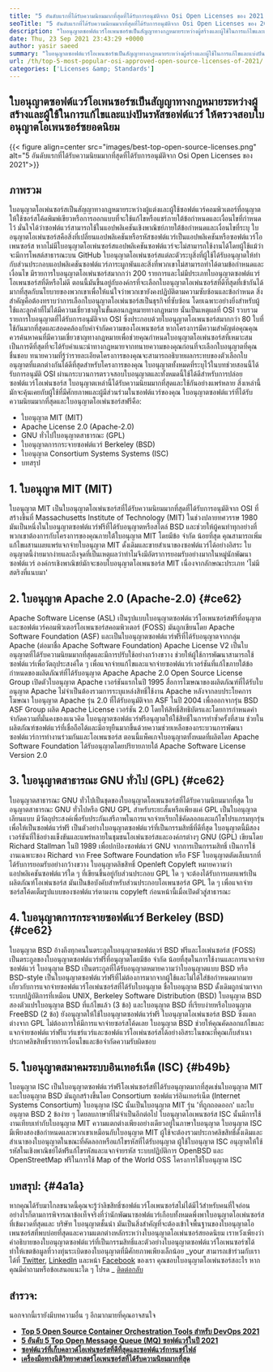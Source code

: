 ```yaml
---
title: "5 อันดับแรกที่ได้รับความนิยมมากที่สุดที่ได้รับการอนุมัติจาก Osi Open Licenses ของ 2021" 
seoTitle: "5 อันดับแรกที่ได้รับความนิยมมากที่สุดที่ได้รับการอนุมัติจาก Osi Open Licenses ของ 2021" 
description: "ใบอนุญาตซอฟต์แวร์โอเพนซอร์ซเป็นสัญญาทางกฎหมายระหว่างผู้สร้างและผู้ใช้ในการแก้ไขและแบ่งปันรหัสซอฟต์แวร์ ลองทบทวนใบอนุญาตโอเพนซอร์ซยอดนิยม" 
date: Thu, 23 Sep 2021 23:43:29 +0000
author: yasir saeed
summary: "ใบอนุญาตซอฟต์แวร์โอเพนซอร์ซเป็นสัญญาทางกฎหมายระหว่างผู้สร้างและผู้ใช้ในการแก้ไขและแบ่งปันรหัสซอฟต์แวร์ ให้ตรวจสอบใบอนุญาตโอเพนซอร์ซยอดนิยม" 
url: /th/top-5-most-popular-osi-approved-open-source-licenses-of-2021/
categories: ['Licenses &amp; Standards']
---
```


## ใบอนุญาตซอฟต์แวร์โอเพนซอร์ซเป็นสัญญาทางกฎหมายระหว่างผู้สร้างและผู้ใช้ในการแก้ไขและแบ่งปันรหัสซอฟต์แวร์ ให้ตรวจสอบใบอนุญาตโอเพนซอร์ซยอดนิยม

{{< figure align=center src="images/best-top-open-source-licenses.png" alt="5 อันดับแรกที่ได้รับความนิยมมากที่สุดที่ได้รับการอนุมัติจาก Osi Open Licenses ของ 2021">}}


## **ภาพรวม** 
ใบอนุญาตโอเพ่นซอร์สเป็นสัญญาทางกฎหมายระหว่างผู้แต่งและผู้ใช้ซอฟต์แวร์คอมพิวเตอร์ที่อนุญาตให้ใช้ซอร์สโค้ดพิมพ์เขียวหรือการออกแบบที่จะใช้แก้ไขหรือแชร์ภายใต้ข้อกำหนดและเงื่อนไขที่กำหนดไว้ มั่นใจได้ว่าซอฟต์แวร์สามารถใช้ในแอปพลิเคชันเชิงพาณิชย์ภายใต้ข้อกำหนดและเงื่อนไขที่ระบุ ใบอนุญาตโอเพ่นซอร์สคือสิ่งที่เปลี่ยนแอปพลิเคชันหรือรหัสซอฟต์แวร์เป็นแอปพลิเคชันหรือซอฟต์แวร์โอเพนซอร์ส หากไม่มีใบอนุญาตโอเพ่นซอร์สแอปพลิเคชันซอฟต์แวร์จะไม่สามารถใช้งานได้โดยผู้ใช้แม้ว่าจะมีการโพสต์สาธารณะบน GitHub ใบอนุญาตโอเพ่นซอร์สแต่ละตัวระบุสิ่งที่ผู้ใช้ได้รับอนุญาตให้ทำกับส่วนประกอบแอปพลิเคชันซอฟต์แวร์ภาระผูกพันและสิ่งที่พวกเขาไม่สามารถทำได้ตามข้อกำหนดและเงื่อนไข
มีรายการใบอนุญาตโอเพ่นซอร์สมากกว่า 200 รายการและไม่มีประเภทใบอนุญาตซอฟต์แวร์โอเพนซอร์สที่ดีหรือไม่ดี ตอนนี้มันขึ้นอยู่กับองค์กรที่จะเลือกใบอนุญาตโอเพ่นซอร์สที่ดีที่สุดที่เข้ากันได้มากที่สุดกับนโยบายของพวกเขาเพื่อให้แน่ใจว่าพวกเขายังคงปฏิบัติตามความซับซ้อนและข้อกำหนด สิ่งสำคัญคือต้องทราบว่าการเลือกใบอนุญาตโอเพ่นซอร์สเป็นธุรกิจที่ซับซ้อน โดยเฉพาะอย่างยิ่งสำหรับผู้ใช้และลูกค้าที่ไม่ได้มีความเชี่ยวชาญในขั้นตอนกฎหมายทางกฎหมาย นั่นเป็นเหตุผลที่ OSI รวบรวมรายการใบอนุญาตที่ได้รับการอนุมัติจาก OSI ซึ่งประกอบด้วยใบอนุญาตโอเพนซอร์สมากกว่า 80 ใบที่ใช้กันมากที่สุดและสอดคล้องกับคำจำกัดความของโอเพนซอร์ส
หากโครงการมีความสำคัญต่อคุณคุณควรค้นหาคนที่มีความเชี่ยวชาญทางกฎหมายเพื่อช่วยคุณกำหนดใบอนุญาตโอเพ่นซอร์สที่เหมาะสม เป็นการดีที่สุดที่จะได้รับคำแนะนำทางกฎหมายจากทนายความของคุณก่อนที่จะเลือกใบอนุญาตที่คุณชื่นชอบ ทนายความที่รู้ว่ารายละเอียดโครงการของคุณจะสามารถอธิบายผลกระทบของตัวเลือกใบอนุญาตที่แตกต่างกันได้ดีที่สุดสำหรับโครงการของคุณ ใบอนุญาตทั้งหมดที่ระบุไว้ในบทช่วยสอนนี้ได้รับการอนุมัติ OSI ผ่านกระบวนการตรวจสอบใบอนุญาตและทั้งหมดนี้ใช้ได้ดีสำหรับการปล่อยซอฟต์แวร์โอเพ่นซอร์ส ใบอนุญาตเหล่านี้ได้รับความนิยมมากที่สุดและใช้กันอย่างแพร่หลาย สิ่งเหล่านี้มักจะคุ้นเคยกับผู้ใช้ที่มีศักยภาพและผู้มีส่วนร่วมในซอฟต์แวร์ของคุณ ใบอนุญาตซอฟต์แวร์ที่ได้รับความนิยมมากที่สุดและใบอนุญาตโอเพ่นซอร์สฟรีคือ:
  * ใบอนุญาต MIT (MIT)
  * Apache License 2.0 (Apache-2.0)
  * GNU ทั่วไปใบอนุญาตสาธารณะ (GPL)
  * ใบอนุญาตการกระจายซอฟต์แวร์ Berkeley (BSD)
  * ใบอนุญาต Consortium Systems Systems (ISC)
  * บทสรุป

## 1. ใบอนุญาต MIT (MIT)
ใบอนุญาต MIT เป็นใบอนุญาตโอเพ่นซอร์สที่ได้รับความนิยมมากที่สุดที่ได้รับการอนุมัติจาก OSI ที่สร้างขึ้นที่ Massachusetts Institute of Technology (MIT) ในช่วงปลายทศวรรษ 1980 มันเป็นหนึ่งในใบอนุญาตซอฟต์แวร์ฟรีที่ได้รับอนุญาตหรือสไตล์ BSD และช่วยให้ผู้คนทำทุกอย่างที่พวกเขาต้องการกับโครงการของคุณภายใต้ใบอนุญาต MIT โดยมีข้อ จำกัด น้อยที่สุด
คุณสามารถเพิ่มแก้ไขผสานเผยแพร่แจกจ่ายใบอนุญาต MIT ดั้งเดิมและขายสำเนาของซอฟต์แวร์ได้อย่างอิสระ ใบอนุญาตนี้ง่ายมากง่ายและถึงจุดที่เป็นเหตุผลว่าทำไมจึงมีอัตราการยอมรับอย่างมากในหมู่นักพัฒนาซอฟต์แวร์ องค์กรเชิงพาณิชย์มักจะชอบใบอนุญาตโอเพนซอร์ส MIT เนื่องจากลักษณะประเภท 'ไม่มีสตริงที่แนบมา'

## 2. ใบอนุญาต Apache 2.0 (Apache-2.0) {#ce62}

Apache Software License (ASL) เป็นรูปแบบใบอนุญาตซอฟต์แวร์โอเพนซอร์สฟรีที่อนุญาตและซอฟต์แวร์คอมพิวเตอร์โอเพนซอร์สคอมพิวเตอร์ (FOSS) มันถูกเขียนโดย Apache Software Foundation (ASF) และเป็นใบอนุญาตซอฟต์แวร์ฟรีที่ได้รับอนุญาตจากกลุ่ม Apache (ต่อมาชื่อ Apache Software Foundation) Apache License V2 เป็นใบอนุญาตที่ได้รับความนิยมมากที่สุดและมีการปรับใช้อย่างกว้างขวาง ช่วยให้ผู้ใช้การพัฒนาสามารถใช้ซอฟต์แวร์เพื่อวัตถุประสงค์ใด ๆ เพื่อแจกจ่ายแก้ไขและแจกจ่ายซอฟต์แวร์เวอร์ชันที่แก้ไขภายใต้ข้อกำหนดของผลิตภัณฑ์ที่ได้รับอนุญาต Apache Apache 2.0 Open Source License Group เปิดตัวใบอนุญาต Apache เวอร์ชันแรกในปี 1995
สื่อการโฆษณาของผลิตภัณฑ์ที่ได้รับใบอนุญาต Apache ไม่จำเป็นต้องรวมการระบุแหล่งสิทธิ์ใช้งาน Apache หลังจากลบประโยคการโฆษณา ใบอนุญาต Apache รุ่น 2.0 ที่ได้รับอนุมัติจาก ASF ในปี 2004 เพื่อออกจากรุ่น BSD ASF Group ผลิต Apache License เวอร์ชัน 2.0 โดยให้สิทธิ์สิทธิบัตรและโดยการกำหนดคำจำกัดความที่มั่นคงของแนวคิด ใบอนุญาตซอฟต์แวร์ฟรีอนุญาตให้ใช้สิทธิ์ในการทำซ้ำครั้งที่สาม ช่วยในผลิตภัณฑ์ซอฟต์แวร์ที่เชื่อถือได้และมีอายุยืนมากขึ้นด้วยความช่วยเหลือของกระบวนการพัฒนาซอฟต์แวร์การทำงานร่วมกันและโอเพนซอร์ส ตอนนี้แพ็คเกจใบอนุญาตทั้งหมดที่ผลิตโดย Apache Software Foundation ได้รับอนุญาตโดยปริยายภายใต้ Apache Software License Version 2.0

## 3. ใบอนุญาตสาธารณะ GNU ทั่วไป (GPL) {#ce62}

ใบอนุญาตสาธารณะ GNU ทั่วไปเป็นชุดของใบอนุญาตโอเพนซอร์สที่ได้รับความนิยมมากที่สุด ใบอนุญาตสาธารณะ GNU ทั่วไปหรือ GNU GPL สำหรับระยะสั้นหรือเพียงแค่ GPL เป็นใบอนุญาตเลียนแบบ มีวัตถุประสงค์เพื่อรับประกันเสรีภาพในการแจกจ่ายเรียกใช้คัดลอกและแก้ไขโปรแกรมทุกรุ่นเพื่อให้เป็นซอฟต์แวร์ฟรี เป็นตัวอย่างใบอนุญาตซอฟต์แวร์ที่เป็นกรรมสิทธิ์ที่ดีที่สุด ใบอนุญาตนี้มีสองเวอร์ชันที่ใช้อย่างแข็งขันและแพร่หลายในชุมชนโอเพ่นซอร์สและองค์กรต่างๆ
GNU (GPL) เขียนโดย Richard Stallman ในปี 1989 เพื่อปกป้องซอฟต์แวร์ GNU จากการเป็นกรรมสิทธิ์ เป็นการใช้งานเฉพาะของ Richard จาก Free Software Foundation หรือ FSF ใบอนุญาตตัดเล็บแรกที่ได้รับการยอมรับอย่างกว้างขวาง ใบอนุญาตลิขสิทธิ์ Openleft Copyleft หมายความว่าแอปพลิเคชันซอฟต์แวร์ใด ๆ ที่เขียนขึ้นอยู่กับส่วนประกอบ GPL ใด ๆ จะต้องได้รับการเผยแพร่เป็นผลิตภัณฑ์โอเพ่นซอร์ส มันเป็นข้อบังคับสำหรับส่วนประกอบโอเพนซอร์ส GPL ใด ๆ เพื่อแจกจ่ายซอร์สโค้ดเต็มรูปแบบของซอฟต์แวร์ตามงาน copyleft ก่อนหน้านี้เมื่อเปิดตัวสู่สาธารณะ

## 4. ใบอนุญาตการกระจายซอฟต์แวร์ Berkeley (BSD) {#ce62}

ใบอนุญาต BSD อ้างถึงทุกคนในตระกูลใบอนุญาตซอฟต์แวร์ BSD ฟรีและโอเพ่นซอร์ส (FOSS) เป็นตระกูลของใบอนุญาตซอฟต์แวร์ฟรีที่อนุญาตโดยมีข้อ จำกัด น้อยที่สุดในการใช้งานและการแจกจ่ายซอฟต์แวร์ ใบอนุญาต BSD เป็นตระกูลที่ได้รับอนุญาตหมายความว่าใบอนุญาตแบบ BSD หรือ BSD-style เป็นใบอนุญาตซอฟต์แวร์ฟรีที่ไม่ต้องการมากจากผู้ใช้และไม่ได้ใส่ข้อกำหนดมากมายเกี่ยวกับการแจกจ่ายซอฟต์แวร์โอเพ่นซอร์สที่ได้รับใบอนุญาต
ชื่อใบอนุญาต BSD ดั้งเดิมถูกนำมาจากระบบปฏิบัติการที่เหมือน UNIX, Berkeley Software Distribution (BSD) ใบอนุญาต BSD สองตัวแปรใบอนุญาต BSD ที่แก้ไขแล้ว (3 ข้อ) และใบอนุญาต BSD ที่เรียบง่ายหรือใบอนุญาต FreeBSD (2 ข้อ) ยังอนุญาตให้ใช้ใบอนุญาตซอฟต์แวร์ฟรี ใบอนุญาตโอเพ่นซอร์ส BSD ซึ่งแตกต่างจาก GPL ไม่ต้องการให้มีการแจกจ่ายซอร์สโค้ดเลย ใบอนุญาต BSD ช่วยให้คุณคัดลอกแก้ไขและแจกจ่ายซอฟต์แวร์ฟรีแวร์แชร์แวร์และซอฟต์แวร์โอเพ่นซอร์สได้อย่างอิสระในขณะที่คุณเก็บสำเนาประกาศลิขสิทธิ์รายการเงื่อนไขและข้อจำกัดความรับผิดชอบ

## 5. ใบอนุญาตสมาคมระบบอินเทอร์เน็ต (ISC) {#b49b}

ใบอนุญาต ISC เป็นใบอนุญาตซอฟต์แวร์ฟรีโอเพ่นซอร์สที่ได้รับอนุญาตมากที่สุดเช่นใบอนุญาต MIT และใบอนุญาต BSD มันถูกสร้างขึ้นโดย Consortium ซอฟต์แวร์อินเทอร์เน็ต (Internet Systems Consortium) ใบอนุญาต ISC นั้นเป็นใบอนุญาต MIT รุ่น 'ที่ถูกถอดออก' และใบอนุญาต BSD 2 ข้อง่าย ๆ โดยลบภาษาที่ไม่จำเป็นอีกต่อไป
ใบอนุญาตโอเพนซอร์ส ISC นั้นมีการใช้งานเทียบเท่ากับใบอนุญาต MIT ความแตกต่างเพียงอย่างเดียวอยู่ในภาษาใบอนุญาต ใบอนุญาต ISC มีเพียงสองข้อกำหนดและพวกเขาเหมือนกับใบอนุญาต MIT ผู้ใช้จะต้องรวมประกาศลิขสิทธิ์ดั้งเดิมและสำเนาของใบอนุญาตในขณะที่คัดลอกหรือแก้ไขรหัสที่ได้รับอนุญาต ผู้ใช้ใบอนุญาต ISC อนุญาตให้ใช้รหัสในเชิงพาณิชย์ได้ฟรีแก้ไขรหัสและแจกจ่ายรหัส ระบบปฏิบัติการ OpenBSD และ OpenStreetMap ฟรีในการใช้ Map of the World OSS โครงการใช้ใบอนุญาต ISC

## บทสรุป: {#4a1a}

หากคุณได้รับมาไกลขนาดนี้คุณจะรู้ว่าลิขสิทธิ์ซอฟต์แวร์โอเพนซอร์สไม่ได้มีไว้สำหรับคนที่ใจอ่อน อย่างไรก็ตามการพิจารณาข้อเท็จจริงที่ว่านักพัฒนาซอฟต์แวร์เกือบทั้งหมดพึ่งพาใบอนุญาตโอเพ่นซอร์สที่เข้มงวดที่สุดและ บริษัท ใบอนุญาตชั้นนำ มันเป็นสิ่งสำคัญที่จะต้องเข้าใจพื้นฐานของใบอนุญาตโอเพนซอร์สที่พบบ่อยที่สุดและความแตกต่างหลักระหว่างใบอนุญาตโอเพ่นซอร์สยอดนิยม เราหวังเพียงว่าคำอธิบายของใบอนุญาตซอฟต์แวร์ที่เป็นกรรมสิทธิ์และตัวอย่างใบอนุญาตซอฟต์แวร์โอเพนซอร์ซได้ทำให้เขตข้อมูลที่วางทุ่นระเบิดของใบอนุญาตที่มีศักยภาพเพียงเล็กน้อย
_your สามารถเข้าร่วมกับเราได้ที่ [Twitter][1], [LinkedIn][2] และหน้า [Facebook][3] ของเรา คุณชอบใบอนุญาตโอเพ่นซอร์สอะไร หากคุณมีคำถามหรือข้อเสนอแนะใด ๆ โปรด _ [ติดต่อกลับ][4]

## สำรวจ:
นอกจากนี้เรายังมีบทความอื่น ๆ อีกมากมายที่คุณอาจสนใจ
* **[Top 5 Open Source Container Orchestration Tools สำหรับ DevOps 2021][5]** 
* **[5 อันดับ 5 Top Open Message Queue (MQ) ซอฟต์แวร์ในปี 2021][6]** 
* **[ซอฟต์แวร์ที่เก็บคลาวด์โอเพ่นซอร์สที่ดีที่สุดและซอฟต์แวร์การแชร์ไฟล์][7]** 
* **[เครื่องมือทางนิติวิทยาศาสตร์โอเพนซอร์สที่ได้รับความนิยมมากที่สุด][8]** 



[1]: https://twitter.com/containerize_co
[2]: https://www.linkedin.com/company/containerize/
[3]: http://facebook.com/containerize
[4]: mailto:yasir.saeed@aspose.com
[5]: https://blog.containerize.com/devops/top-5-open-source-container-orchestration-tools-for-devops-in-2021/
[6]: https://blog.containerize.com/message-queue-software/top-5-open-source-message-queue-software-in-2021/
[7]: https://products.containerize.com/backup-and-sync/
[8]: https://blog.containerize.com/digital-forensic-tools/top-5-open-source-digital-forensic-tools-in-2021/

